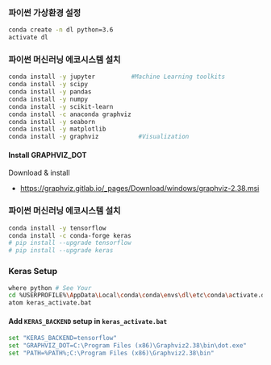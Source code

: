 ### 파이썬 가상환경 설정
```bash
conda create -n dl python=3.6
activate dl
```

### 파이썬 머신러닝 에코시스템 설치
```bash
conda install -y jupyter          #Machine Learning toolkits
conda install -y scipy
conda install -y pandas
conda install -y numpy
conda install -y scikit-learn    
conda install -c anaconda graphviz
conda install -y seaborn
conda install -y matplotlib                
conda install -y graphviz           #Visualization
```
#### Install GRAPHVIZ_DOT
Download & install
- https://graphviz.gitlab.io/_pages/Download/windows/graphviz-2.38.msi

### 파이썬 머신러닝 에코시스템 설치
```bash
conda install -y tensorflow
conda install -c conda-forge keras
# pip install --upgrade tensorflow
# pip install --upgrade keras
```

### Keras Setup
```bash
where python # See Your
cd %USERPROFILE%\AppData\Local\conda\conda\envs\dl\etc\conda\activate.d
atom keras_activate.bat
```


#### Add `KERAS_BACKEND` setup in `keras_activate.bat`
```bash
set "KERAS_BACKEND=tensorflow"
set "GRAPHVIZ_DOT=C:\Program Files (x86)\Graphviz2.38\bin\dot.exe"
set "PATH=%PATH%;C:\Program Files (x86)\Graphviz2.38\bin"
```
